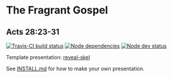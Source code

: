 # The Fragrant Gospel
## Acts 28:23-31

[![Travis-CI build status](https://api.travis-ci.com/sermons/fragrant.svg)](https://travis-ci.com/sermons/fragrant)
[![Node dependencies](https://david-dm.org/sermons/fragrant.svg)](https://david-dm.org/sermons/fragrant)
[![Node dev status](https://david-dm.org/sermons/fragrant/dev-status.svg)](https://david-dm.org/sermons/fragrant?type=dev)

Template presentation: [reveal-skel](https://github.com/sermons/reveal-skel)

See [INSTALL.md](INSTALL.md)
for how to make your own presentation.
